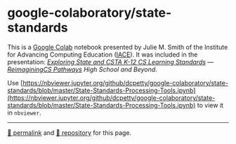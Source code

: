 # google-colaboratory/state-standards

This is a [Google Colab](https://colab.research.google.com/) notebook presented by Julie M. Smith of the Institute for Advancing Computing Education ([IACE](https://csedresearch.org/)). It was included in the presentation: *[Exploring State and CSTA K-12 CS Learning Standards](https://docs.google.com/presentation/d/1Ms3huqQseEPwjY3HlU2VjIlMRNc3Brf0MdLZRJ-SnrQ/edit?slide=id.g3162543101e_0_3204#slide=id.g3162543101e_0_3204) &mdash; [ReimaginingCS Pathways](https://reimaginingcs.org/pathways/) High School and Beyond*.

Use [https://nbviewer.jupyter.org/github/dcpetty/google-colaboratory/state-standards/blob/master/State-Standards-Processing-Tools.ipynb](https://nbviewer.jupyter.org/github/dcpetty/google-colaboratory/state-standards/blob/master/State-Standards-Processing-Tools.ipynb) to view it in `nbviewer`.

<hr>

[&#128279; permalink](https://dcpetty.github.io/google-colaboratory/state-standards/) and [&#128297; repository](https://github.com/dcpetty/google-colaboratory/state-standards/) for this page.
